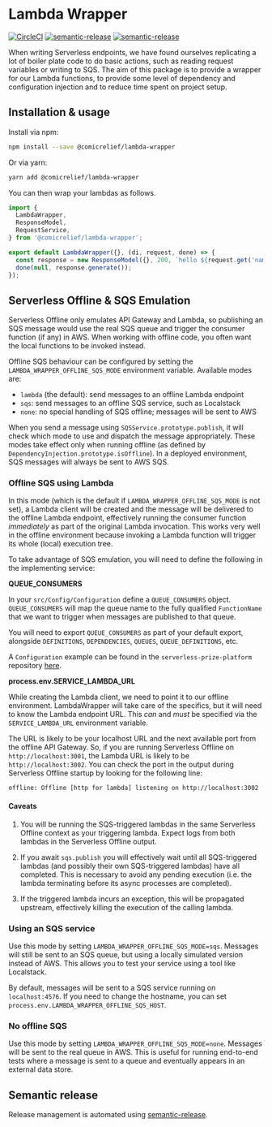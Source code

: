 # Lambda Wrapper

[![CircleCI](https://circleci.com/gh/comicrelief/lambda-wrapper.svg?style=svg&circle-token=7db6e0ff0526bd635424f303fd4ffffc7ea05aed)](https://circleci.com/gh/comicrelief/lambda-wrapper)
[![semantic-release](https://img.shields.io/badge/%20%20%F0%9F%93%A6%F0%9F%9A%80-semantic--release-e10079.svg)](https://github.com/semantic-release/semantic-release)
[![semantic-release](https://badge.fury.io/js/%40comicrelief%2Flambda-wrapper.svg)](https://www.npmjs.com/package/@comicrelief/lambda-wrapper)

When writing Serverless endpoints, we have found ourselves replicating a lot of boiler plate code to do basic actions, such as reading request variables or writing to SQS. The aim of this package is to provide a wrapper for our Lambda functions, to provide some level of dependency and configuration injection and to reduce time spent on project setup.

## Installation & usage

Install via npm:

```bash
npm install --save @comicrelief/lambda-wrapper
```

Or via yarn:

```bash
yarn add @comicrelief/lambda-wrapper
```

You can then wrap your lambdas as follows.

```js
import {
  LambdaWrapper,
  ResponseModel,
  RequestService,
} from '@comicrelief/lambda-wrapper';

export default LambdaWrapper({}, (di, request, done) => {
  const response = new ResponseModel({}, 200, `hello ${request.get('name', 'nobody')}`);
  done(null, response.generate());
});
```

## Serverless Offline & SQS Emulation

Serverless Offline only emulates API Gateway and Lambda, so publishing an SQS message would use the real SQS queue and trigger the consumer function (if any) in AWS. When working with offline code, you often want the local functions to be invoked instead.

Offline SQS behaviour can be configured by setting the `LAMBDA_WRAPPER_OFFLINE_SQS_MODE` environment variable. Available modes are:

- `lambda` (the default): send messages to an offline Lambda endpoint
- `sqs`: send messages to an offline SQS service, such as Localstack
- `none`: no special handling of SQS offline; messages will be sent to AWS

When you send a message using `SQSService.prototype.publish`, it will check which mode to use and dispatch the message appropriately. These modes take effect only when running offline (as defined by `DependencyInjection.prototype.isOffline`). In a deployed environment, SQS messages will always be sent to AWS SQS.

### Offline SQS using Lambda

In this mode (which is the default if `LAMBDA_WRAPPER_OFFLINE_SQS_MODE` is not set), a Lambda client will be created and the message will be delivered to the offline Lambda endpoint, effectively running the consumer function _immediately_ as part of the original Lambda invocation. This works very well in the offline environment because invoking a Lambda function will trigger its whole (local) execution tree.

To take advantage of SQS emulation, you will need to define the following in the implementing service:

**QUEUE_CONSUMERS**

In your `src/Config/Configuration` define a `QUEUE_CONSUMERS` object. `QUEUE_CONSUMERS` will map the queue name to the fully qualified `FunctionName` that we want to trigger when messages are published to that queue.

You will need to export `QUEUE_CONSUMERS` as part of your default export, alongside `DEFINITIONS`, `DEPENDENCIES`, `QUEUES`, `QUEUE_DEFINITIONS`, etc.

A `Configuration` example can be found in the `serverless-prize-platform` repository [here](https://github.com/comicrelief/serverless-prize-platform/blob/master/src/Config/Configuration.js).

**process.env.SERVICE_LAMBDA_URL**

While creating the Lambda client, we need to point it to our offline environment. LambdaWrapper will take care of the specifics, but it will need to know the Lambda endpoint URL. This _can_ and _must_ be specified via the `SERVICE_LAMBDA_URL` environment variable.

The URL is likely to be your localhost URL and the next available port from the offline API Gateway. So, if you are running Serverless Offline on `http://localhost:3001`, the Lambda URL is likely to be `http://localhost:3002`. You can check the port in the output during Serverless Offline startup by looking for the following line:

    offline: Offline [http for lambda] listening on http://localhost:3002

#### Caveats

1. You will be running the SQS-triggered lambdas in the same Serverless Offline context as your triggering lambda. Expect logs from both lambdas in the Serverless Offline output.

2. If you await `sqs.publish` you will effectively wait until all SQS-triggered lambdas (and possibly their own SQS-triggered lambdas) have all completed. This is necessary to avoid any pending execution (i.e. the lambda terminating before its async processes are completed).

3. If the triggered lambda incurs an exception, this will be propagated upstream, effectively killing the execution of the calling lambda.

### Using an SQS service

Use this mode by setting `LAMBDA_WRAPPER_OFFLINE_SQS_MODE=sqs`. Messages will still be sent to an SQS queue, but using a locally simulated version instead of AWS. This allows you to test your service using a tool like Localstack.

By default, messages will be sent to a SQS service running on `localhost:4576`. If you need to change the hostname, you can set `process.env.LAMBDA_WRAPPER_OFFLINE_SQS_HOST`.

### No offline SQS

Use this mode by setting `LAMBDA_WRAPPER_OFFLINE_SQS_MODE=none`. Messages will be sent to the real queue in AWS. This is useful for running end-to-end tests where a message is sent to a queue and eventually appears in an external data store.

## Semantic release

Release management is automated using [semantic-release](https://www.npmjs.com/package/semantic-release).
